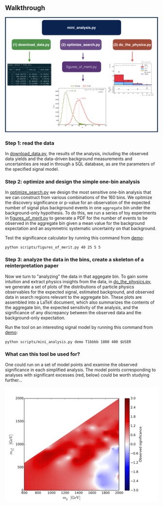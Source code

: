 ## Walkthrough

![alt_tag](../extras/flow_chart.png)


### Step 1: read the data
In [download_data.py](./download_data.py), the results of the analysis, including the observed data yields and the data-driven background measurements and uncertainties are read in through a SQL database, as are the parameters of the specified signal model.

### Step 2: optimize and design the simple one-bin analysis
In [optimize_search.py](./optimize_search.py) we design the most sensitive one-bin analysis that we can construct from various combinations of the 160 bins. We opitmize the discovery significance or p-value for an observation of the expected number of signal plus background events in one ``aggregate`` bin under the background-only hypothesis. To do this, we run a series of toy experiments in [figures_of_merit.py](./figures_of_merit.py#L35) to generate a PDF for the number of events to be observed in the aggregate bin given a mean value for the background expectation and an asymmetric systematic uncertainty on that background.

Test the significance calculator by running this command from [demo](../):

```
python scripts/figures_of_merit.py 40 25 5 5
```

### Step 3: analyze the data in the bins, create a skeleton of a reinterpretation paper
Now we turn to "analyzing" the data in that aggegate bin. To gain some intuition and extract physics insights from the data, in [do_the_physics.py](./do_the_physics.py), we generate a set of plots of the distributions of particle physics observables for the expected signal, estimated background, and observed data in search regions relevant to the aggregate bin. These plots are assembled into a LaTeX document, which also summarizes the contents of the aggregate bin, the expected sensitivity of the analysis, and the significance of any discrepancy between the observed data and the background-only expectation.

Run the tool on an interesting signal model by running this command from [demo](../):

```
python scripts/mini_analysis.py demo T1bbbb 1800 400 $USER
```

### What can this tool be used for?
One could run on a set of model points and examine the observed significance in each simplified analysis. The model points corresponding to analyses with significant excesses (red, below) could be worth studying further...

![alt_tag](../extras/obs_vs_B_sig.png)
